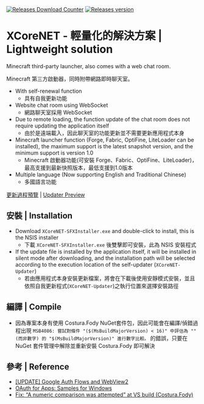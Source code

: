 [![Releases Download Counter](https://img.shields.io/github/downloads/SN-Koarashi/XCoreNET/total.png?style=for-the-badge&color=0969da&label=Downloads)](https://github.com/SN-Koarashi/XCoreNET/releases/latest)
[![Releases version](https://img.shields.io/github/v/release/SN-Koarashi/XCoreNET.png?style=for-the-badge&color=0969da&label=releases)](https://github.com/SN-Koarashi/XCoreNET/releases/latest)

# XCoreNET - 輕量化的解決方案 | Lightweight solution
Minecraft third-party launcher, also comes with a web chat room.

Minecraft 第三方啟動器，同時附帶網路即時聊天室。

- With self-renewal function
  - 具有自我更新功能
- Website chat room using WebSocket
  - 網路聊天室採用 WebSocket
- Due to remote loading, the function update of the chat room does not require updating the application itself
  - 由於是遠端載入，因此聊天室的功能更新並不需要更新應用程式本身
- Minecraft launcher function (Forge, Fabric, OptiFine, LiteLoader can be installed), the maximum support is the latest snapshot version, and the minimum support is version 1.0
  - Minecraft 啟動器功能(可安裝 Forge、Fabric、OptiFine、LiteLoader)，最高支援到最新快照版本，最低支援到1.0版本
- Multiple language (Now supporting English and Traditional Chinese)
  - 多國語言功能

[更新過程預覽](https://youtu.be/Qi6jolpD43w) | [Updater Preview](https://youtu.be/Qi6jolpD43w)

## 安裝 | Installation
- Download `XCoreNET-SFXInstaller.exe` and double-click to install, this is the NSIS installer
  - 下載 `XCoreNET-SFXInstaller.exe` 後雙擊即可安裝，此為 NSIS 安裝程式
- If the update file is installed by the application itself, it will be installed in silent mode after downloading, and the installation path will be selected according to the execution location of the self-updater (`XCoreNET-Updater`)
  - 若由應用程式本身安裝更新檔案，將會在下載後使用安靜模式安裝，並且依照自我更新程式(`XCoreNET-Updater`)之執行位置來選擇安裝路徑

## 編譯 | Compile
- 因為專案本身有使用 Costura.Fody NuGet套件包，因此可能會在編譯/偵錯過程出現 `MSB4086: 嘗試對條件 "($(MsBuildMajorVersion) < 16)" 中評估為 "" (而非數字) 的 "$(MsBuildMajorVersion)" 進行數字比較。` 的錯誤，只要在 NuGet 套件管理中解除並重新安裝 Costura.Fody 即可解決

## 參考 | Reference
- [[UPDATE] Google Auth Flows and WebView2](https://github.com/MicrosoftEdge/WebView2Feedback/issues/1647)
- [OAuth for Apps: Samples for Windows](https://github.com/Beej126/oauth-apps-for-windows)
- [Fix: “A numeric comparison was attempted” at VS build (Costura.Fody)](https://zoomicon.wordpress.com/2019/10/18/fix-a-numeric-comparison-was-attempted-at-vs-build-costura-fody/)
